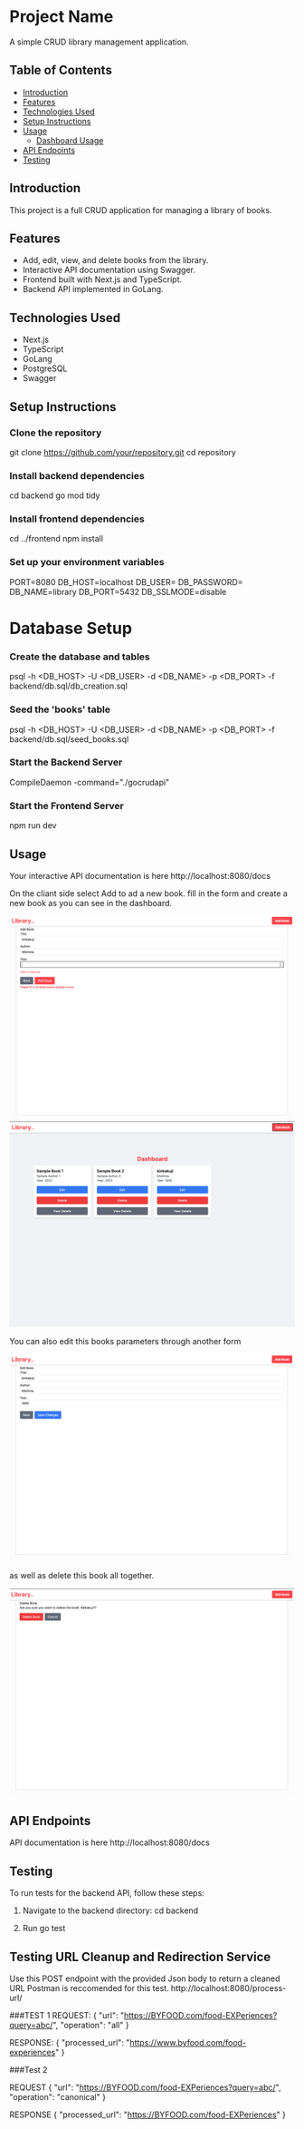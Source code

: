 # Project Name

A simple CRUD library management application.

## Table of Contents

- [Introduction](#introduction)
- [Features](#features)
- [Technologies Used](#technologies-used)
- [Setup Instructions](#setup-instructions)
- [Usage](#usage)
  - [Dashboard Usage](#dashboard-usage)
- [API Endpoints](#api-endpoints)
- [Testing](#testing)

## Introduction

This project is a full CRUD application for managing a library of books.

## Features

- Add, edit, view, and delete books from the library.
- Interactive API documentation using Swagger.
- Frontend built with Next.js and TypeScript.
- Backend API implemented in GoLang.

## Technologies Used

- Next.js
- TypeScript
- GoLang
- PostgreSQL
- Swagger

## Setup Instructions


### Clone the repository
git clone https://github.com/your/repository.git
cd repository

### Install backend dependencies
cd backend
go mod tidy

### Install frontend dependencies
cd ../frontend
npm install

### Set up your environment variables
PORT=8080
DB_HOST=localhost
DB_USER=<USERNAME>
DB_PASSWORD=<PASSWORD>
DB_NAME=library
DB_PORT=5432
DB_SSLMODE=disable

# Database Setup

### Create the database and tables
psql -h <DB_HOST> -U <DB_USER> -d <DB_NAME> -p <DB_PORT> -f backend/db.sql/db_creation.sql

### Seed the 'books' table
psql -h <DB_HOST> -U <DB_USER> -d <DB_NAME> -p <DB_PORT> -f backend/db.sql/seed_books.sql

### Start the Backend Server
CompileDaemon -command="./gocrudapi"

### Start the Frontend Server
npm run dev


## Usage

Your interactive API documentation is here 
http://localhost:8080/docs

On the cliant side select Add to ad a new book. fill in the form and create a new book as you can see in the dashboard.

![Example Image](images/Add.png)
![Example Image](images/Added.png)

You can also edit this books parameters through another form

![Example Image](images/edit.png)

as well as delete this book all together. 

![Example Image](images/delete.png)

## API Endpoints

API documentation is here
http://localhost:8080/docs

## Testing

To run tests for the backend API, follow these steps:

1. Navigate to the backend directory:
   cd backend

2. Run
    go test


## Testing URL Cleanup and Redirection Service
Use this POST endpoint with the provided Json body to return a cleaned URL
Postman is reccomended for this test.
http://localhost:8080/process-url/

###TEST 1
REQUEST:
{
     "url": "https://BYFOOD.com/food-EXPeriences?query=abc/",
     "operation": "all"
}

RESPONSE:
{
    "processed_url": "https://www.byfood.com/food-experiences"
}

###Test 2

REQUEST
{
     "url": "https://BYFOOD.com/food-EXPeriences?query=abc/",
     "operation": "canonical"
}

RESPONSE
{
     "processed_url": "https://BYFOOD.com/food-EXPeriences"
}
